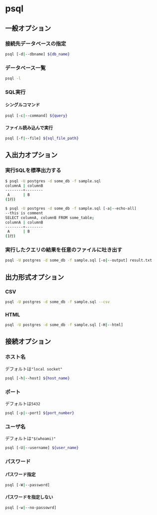 # psql

## 一般オプション

### 接続先データベースの指定

```sh
psql [-d|--dbname] ${db_name}
```

### データベース一覧

```sh
psql -l
```

### SQL実行

#### シングルコマンド

```sh
psql [-c|--command] ${query}
```

#### ファイル読み込んで実行

```sh
psql [-f|--file] ${sql_file_path}
```

## 入出力オプション

### 実行SQLを標準出力する

```sh
$ psql -U postgres -d some_db -f sample.sql
columnA | columnB
--------+--------
 A      | B
(1行)
```

```sh
$ psql -U postgres -d some_db -f sample.sql [-a|--echo-all]
--this is comment
SELECT columnA, columnB FROM some_table;
columnA | columnB
--------+--------
 A      | B
(1行)
```

### 実行したクエリの結果を任意のファイルに吐き出す

```sh
psql -U postgres -d some_db -f sample.sql [-o|--output] result.txt
```

## 出力形式オプション

### CSV

```sh
psql -U postgres -d some_db -f sample.sql --csv
```

### HTML

```sh
psql -U postgres -d some_db -f sample.sql [-H|--html]
```

## 接続オプション

### ホスト名

デフォルトは`"local socket"`

```sh
psql [-h|--host] ${host_name}
```

### ポート

デフォルトは`5432`

```sh
psql [-p|--port] ${port_number}
```

### ユーザ名

デフォルトは`"$(whoami)"`

```sh
psql [-U|--username] ${user_name}
```

### パスワード

#### パスワード指定

```sh
psql [-W|--password]
```

#### パスワードを指定しない

```sh
psql [-w|--no-passowrd]
```
